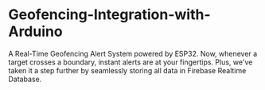 # Geofencing-Integration-with-Arduino
A Real-Time Geofencing Alert System powered by ESP32. Now, whenever a target crosses a boundary, instant alerts are at your fingertips. Plus, we've taken it a step further by seamlessly storing all data in Firebase Realtime Database. 
